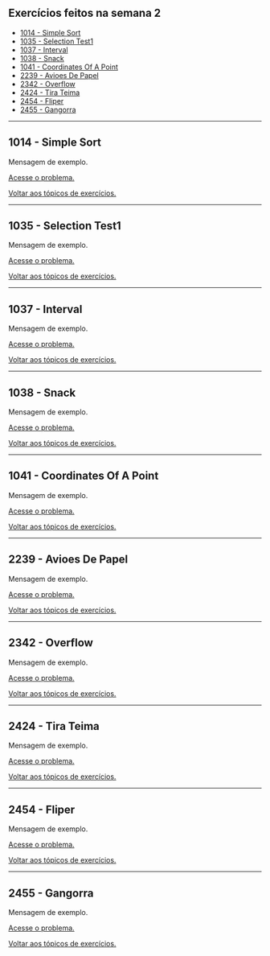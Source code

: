 <h2 id="toc"> Exercícios feitos na semana 2 </h2>

* [1014 - Simple Sort](#1014)
* [1035 - Selection Test1](#1035)
* [1037 - Interval](#1037)
* [1038 - Snack](#1038)
* [1041 - Coordinates Of A Point](#1041)
* [2239 - Avioes De Papel](#2239)
* [2342 - Overflow](#2342)
* [2424 - Tira Teima](#2424)
* [2454 - Fliper](#2454)
* [2455 - Gangorra](#2455)

<hr id="1014">

## 1014 - Simple Sort

Mensagem de exemplo.

[Acesse o problema.](https://www.urionlinejudge.com.br/judge/en/problems/view/1014)

[Voltar aos tópicos de exercícios.](#toc)

<hr id="1035">

## 1035 - Selection Test1

Mensagem de exemplo.

[Acesse o problema.](https://www.urionlinejudge.com.br/judge/en/problems/view/1035)

[Voltar aos tópicos de exercícios.](#toc)

<hr id="1037">

## 1037 - Interval

Mensagem de exemplo.

[Acesse o problema.](https://www.urionlinejudge.com.br/judge/en/problems/view/1037)

[Voltar aos tópicos de exercícios.](#toc)

<hr id="1038">

## 1038 - Snack

Mensagem de exemplo.

[Acesse o problema.](https://www.urionlinejudge.com.br/judge/en/problems/view/1038)

[Voltar aos tópicos de exercícios.](#toc)

<hr id="1041">

## 1041 - Coordinates Of A Point

Mensagem de exemplo.

[Acesse o problema.](https://www.urionlinejudge.com.br/judge/en/problems/view/1041)

[Voltar aos tópicos de exercícios.](#toc)

<hr id="2239">

## 2239 - Avioes De Papel

Mensagem de exemplo.

[Acesse o problema.](https://www.urionlinejudge.com.br/judge/en/problems/view/2239)

[Voltar aos tópicos de exercícios.](#toc)

<hr id="2342">

## 2342 - Overflow

Mensagem de exemplo.

[Acesse o problema.](https://www.urionlinejudge.com.br/judge/en/problems/view/2342)

[Voltar aos tópicos de exercícios.](#toc)

<hr id="2424">

## 2424 - Tira Teima

Mensagem de exemplo.

[Acesse o problema.](https://www.urionlinejudge.com.br/judge/en/problems/view/2424)

[Voltar aos tópicos de exercícios.](#toc)

<hr id="2454">

## 2454 - Fliper

Mensagem de exemplo.

[Acesse o problema.](https://www.urionlinejudge.com.br/judge/en/problems/view/2454)

[Voltar aos tópicos de exercícios.](#toc)

<hr id="2455">

## 2455 - Gangorra

Mensagem de exemplo.

[Acesse o problema.](https://www.urionlinejudge.com.br/judge/en/problems/view/2455)

[Voltar aos tópicos de exercícios.](#toc)
